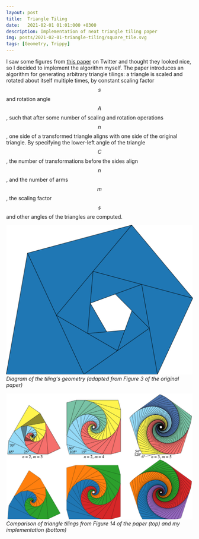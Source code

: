 ```yaml
---
layout: post
title:  Triangle Tiling
date:   2021-02-01 01:01:000 +0300
description: Implementation of neat triangle tiling paper
img: posts/2021-02-01-triangle-tiling/square_tile.svg
tags: [Geometry, Trippy]
---
```


I saw some figures from [this paper][original-paper] on Twitter and thought they looked nice, so I decided to implement the algorithm myself. The paper introduces an algorithm for generating arbitrary triangle tilings: a triangle is scaled and rotated about itself multiple times, by constant scaling factor $$s$$ and rotation angle $$A$$, such that after some number of scaling and rotation operations $$n$$, one side of a transformed triangle aligns with one side of the original triangle. By specifying the lower-left angle of the triangle $$C$$, the number of transformations before the sides align $$n$$, and the number of arms $$m$$, the scaling factor $$s$$ and other angles of the triangles are computed.

![diagram](/assets/img/posts/2021-02-01-triangle-tiling/diagram.svg)
*Diagram of the tiling's geometry (adapted from Figure 3 of the original paper)*

![A tiling with m=4 and n=4](/assets/img/posts/2021-02-01-triangle-tiling/comparison.png)
*Comparison of triangle tilings from Figure 14 of the paper (top) and my implementation (bottom)*

[original-paper]: http://archive.bridgesmathart.org/2021/bridges2021-55.pdf
